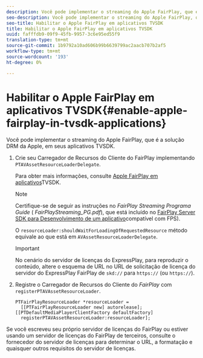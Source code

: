 ```yaml
---
description: Você pode implementar o streaming do Apple FairPlay, que é a solução DRM da Apple, em seus aplicativos TVSDK.
seo-description: Você pode implementar o streaming do Apple FairPlay, que é a solução DRM da Apple, em seus aplicativos TVSDK.
seo-title: Habilitar o Apple FairPlay em aplicativos TVSDK
title: Habilitar o Apple FairPlay em aplicativos TVSDK
uuid: fafffdb9-09f9-45fb-9957-3c6e95ed55f9
translation-type: tm+mt
source-git-commit: 1b9792a10ad606b99b6639799ac2aacb707b2af5
workflow-type: tm+mt
source-wordcount: '193'
ht-degree: 0%

---
```



# Habilitar o Apple FairPlay em aplicativos TVSDK{#enable-apple-fairplay-in-tvsdk-applications}

Você pode implementar o streaming do Apple FairPlay, que é a solução DRM da Apple, em seus aplicativos TVSDK.

1. Crie seu Carregador de Recursos do Cliente do FairPlay implementando `PTAVAssetResourceLoaderDelegate`.

   Para obter mais informações, consulte [Apple FairPlay em aplicativos](../../c-psdk-ios-1.4-drm-content-security/c-psdk-ios-1.4-apple-fairplay-tvsdk/c-psdk-ios-1.4-apple-fairplay-tvsdk.md)TVSDK.

   >[!NOTE]
   >
   >Certifique-se de seguir as instruções no *FairPlay Streaming Programa Guide* ( *FairPlayStreaming_PG.pdf*), que está incluído no [FairPlay Server SDK para Desenvolvimento de um aplicativo](https://developer.apple.com/services-account/download?path=/Developer_Tools/FairPlay_Streaming_SDK/FairPlay_Streaming_Server_SDK.zip)compatível com FPS).

   O `resourceLoader:shouldWaitForLoadingOfRequestedResource` método equivale ao que está em `AVAssetResourceLoaderDelegate`.

   >[!IMPORTANT]
   >
   >No cenário do servidor de licenças do ExpressPlay, para reproduzir o conteúdo, altere o esquema de URL no URL de solicitação de licença do servidor do ExpressPlay FairPlay de `skd://` para `https://` (ou `https://`).

1. Registre o Carregador de Recursos do Cliente do *FairPlay* com `registerPTAVAssetResourceLoader`.

   ```
   PTFairPlayResourceLoader *resourceLoader =  
     [[PTFairPlayResourceLoader new] autorelease];  
   [[PTDefaultMediaPlayerClientFactory defaultFactory]  
     registerPTAVAssetResourceLoader:resourceLoader];
   ```

Se você escreveu seu próprio servidor de licenças do FairPlay ou estiver usando um servidor de licenças do FairPlay de terceiros, consulte o fornecedor do servidor de licenças para determinar o URL, a formatação e quaisquer outros requisitos do servidor de licenças.
